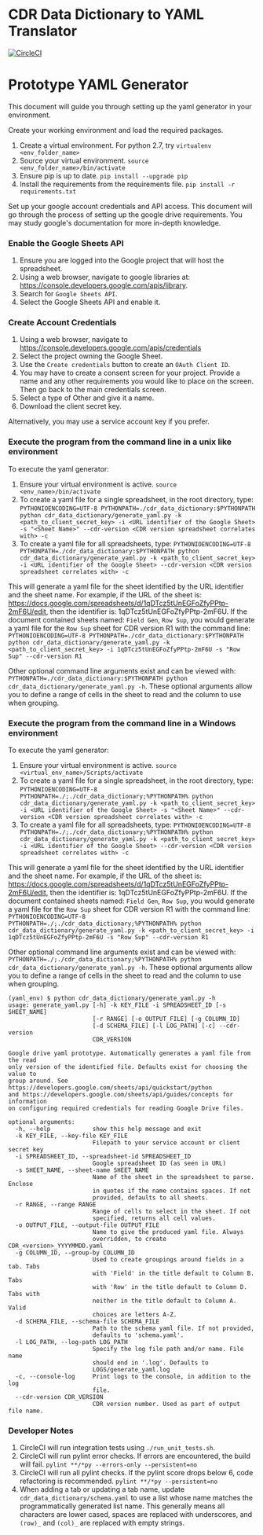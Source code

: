 # CDR Data Dictionary to YAML Translator

[![CircleCI](https://circleci.com/gh/all-of-us/cdrdatadictionary/tree/development.svg?style=svg)](https://circleci.com/gh/all-of-us/cdrdatadictionary)

# Prototype YAML Generator

This document will guide you through setting up the yaml generator in your environment.

Create your working environment and load the required packages.
  1.  Create a virtual environment.  For python 2.7, try `virtualenv <env_folder_name>`
  2.  Source your virtual environment.  `source <env_folder_name>/bin/activate`
  3.  Ensure pip is up to date.  `pip install --upgrade pip`
  4.  Install the requirements from the requirements file.  `pip install -r requirements.txt`

Set up your google account credentials and API access.  This document will go through the process of setting up the google drive requirements.  You may study google's documentation for more in-depth knowledge.

### Enable the Google Sheets API
  1.  Ensure you are logged into the Google project that will host the spreadsheet.
  2.  Using a web browser, navigate to google libraries at: https://console.developers.google.com/apis/library.
  3.  Search for `Google Sheets API`.
  4.  Select the Google Sheets API and enable it.

### Create Account Credentials
  1.  Using a web browser, navigate to https://console.developers.google.com/apis/credentials
  2.  Select the project owning the Google Sheet.
  2.  Use the `Create credentials` button to create an `OAuth Client ID`.
  3.  You may have to create a consent screen for your project.  Provide a name and any other requirements you would like to place on the screen.  Then go back to the main credentials screen.
  4.  Select a type of Other and give it a name.
  5.  Download the client secret key.

Alternatively, you may use a service account key if you prefer.

### Execute the program from the command line in a unix like environment
To execute the yaml generator:
  1.  Ensure your virtual environment is active.  `source <env_name>/bin/activate`
  2.  To create a yaml file for a single spreadsheet, in the root directory, type:  `PYTHONIOENCODING=UTF-8 PYTHONPATH=./cdr_data_dictionary:$PYTHONPATH python cdr_data_dictionary/generate_yaml.py -k <path_to_client_secret_key> -i <URL identifier of the Google Sheet> -s "<Sheet Name>" --cdr-version <CDR version spreadsheet correlates with> -c`
  3.  To create a yaml file for all spreadsheets, type: `PYTHONIOENCODING=UTF-8 PYTHONPATH=./cdr_data_dictionary:$PYTHONPATH python cdr_data_dictionary/generate_yaml.py -k <path_to_client_secret_key> -i <URL identifier of the Google Sheet> --cdr-version <CDR version spreadsheet correlates with> -c`

This will generate a yaml file for the sheet identified by the URL identifier and the sheet name.  For example, if the URL of the sheet is:  https://docs.google.com/spreadsheets/d/1qDTcz5tUnEGFoZfyPPtp-2mF6U/edit, then the identifier is:  1qDTcz5tUnEGFoZfyPPtp-2mF6U.  If the document contained sheets named:  `Field Gen`, `Row Sup`, you would generate a yaml file for the `Row Sup` sheet for CDR version R1 with the command line:  `PYTHONIOENCODING=UTF-8 PYTHONPATH=./cdr_data_dictionary:$PYTHONPATH python cdr_data_dictionary/generate_yaml.py -k <path_to_client_secret_key> -i 1qDTcz5tUnEGFoZfyPPtp-2mF6U -s "Row Sup" --cdr-version R1`

Other optional command line arguments exist and can be viewed with: `PYTHONPATH=./cdr_data_dictionary:$PYTHONPATH python cdr_data_dictionary/generate_yaml.py -h`.  These optional arguments allow you to define a range of cells in the sheet to read and the column to use when grouping.

### Execute the program from the command line in a Windows environment
To execute the yaml generator:
  1.  Ensure your virtual environment is active.  `source <virtual_env_name>/Scripts/activate`
  2.  To create a yaml file for a single spreadsheet, in the root directory, type:  `PYTHONIOENCODING=UTF-8 PYTHONPATH=./;./cdr_data_dictionary;%PYTHONPATH% python cdr_data_dictionary/generate_yaml.py -k <path_to_client_secret_key> -i <URL identifier of the Google Sheet> -s "<Sheet Name>" --cdr-version <CDR version spreadsheet correlates with> -c`
  3.  To create a yaml file for all spreadsheets, type: `PYTHONIOENCODING=UTF-8 PYTHONPATH=./;./cdr_data_dictionary;%PYTHONPATH% python cdr_data_dictionary/generate_yaml.py -k <path_to_client_secret_key> -i <URL identifier of the Google Sheet> --cdr-version <CDR version spreadsheet correlates with> -c`

This will generate a yaml file for the sheet identified by the URL identifier and the sheet name.  For example, if the URL of the sheet is:  https://docs.google.com/spreadsheets/d/1qDTcz5tUnEGFoZfyPPtp-2mF6U/edit, then the identifier is:  1qDTcz5tUnEGFoZfyPPtp-2mF6U.  If the document contained sheets named:  `Field Gen`, `Row Sup`, you would generate a yaml file for the `Row Sup` sheet for CDR version R1 with the command line:  `PYTHONIOENCODING=UTF-8 PYTHONPATH=./;./cdr_data_dictionary;%PYTHONPATH% python cdr_data_dictionary/generate_yaml.py -k <path_to_client_secret_key> -i 1qDTcz5tUnEGFoZfyPPtp-2mF6U -s "Row Sup" --cdr-version R1`

Other optional command line arguments exist and can be viewed with: `PYTHONPATH=./;./cdr_data_dictionary;%PYTHONPATH% python cdr_data_dictionary/generate_yaml.py -h`.  These optional arguments allow you to define a range of cells in the sheet to read and the column to use when grouping.

```
(yaml_env) $ python cdr_data_dictionary/generate_yaml.py -h
usage: generate_yaml.py [-h] -k KEY_FILE -i SPREADSHEET_ID [-s SHEET_NAME]
                        [-r RANGE] [-o OUTPUT_FILE] [-g COLUMN_ID]
                        [-d SCHEMA_FILE] [-l LOG_PATH] [-c] --cdr-version
                        CDR_VERSION

Google drive yaml prototype. Automatically generates a yaml file from the read
only version of the identified file. Defaults exist for choosing the value to
group around. See https://developers.google.com/sheets/api/quickstart/python
and https://developers.google.com/sheets/api/guides/concepts for information
on configuring required credentials for reading Google Drive files.

optional arguments:
  -h, --help            show this help message and exit
  -k KEY_FILE, --key-file KEY_FILE
                        Filepath to your service account or client secret key
  -i SPREADSHEET_ID, --spreadsheet-id SPREADSHEET_ID
                        Google spreadsheet ID (as seen in URL)
  -s SHEET_NAME, --sheet-name SHEET_NAME
                        Name of the sheet in the spreadsheet to parse. Enclose
                        in quotes if the name contains spaces. If not
                        provided, defaults to all sheets.
  -r RANGE, --range RANGE
                        Range of cells to select in the sheet. If not
                        specified, returns all cell values.
  -o OUTPUT_FILE, --output-file OUTPUT_FILE
                        Name to give the produced yaml file. Always
                        overridden, to create CDR_<version>_YYYYMMDD.yaml
  -g COLUMN_ID, --group-by COLUMN_ID
                        Used to create groupings around fields in a tab. Tabs
                        with 'Field' in the title default to Column B. Tabs
                        with 'Row' in the title default to Column D. Tabs with
                        neither in the title default to Column A. Valid
                        choices are letters A-Z.
  -d SCHEMA_FILE, --schema-file SCHEMA_FILE
                        Path to the schema yaml file. If not provided,
                        defaults to 'schema.yaml'.
  -l LOG_PATH, --log-path LOG_PATH
                        Specify the log file path and/or name. File name
                        should end in '.log'. Defaults to
                        LOGS/generate_yaml.log
  -c, --console-log     Print logs to the console, in addition to the log
                        file.
  --cdr-version CDR_VERSION
                        CDR version number. Used as part of output file name.
```

### Developer Notes

1.  CircleCI will run integration tests using `./run_unit_tests.sh`.
2.  CircleCI will run pylint error checks.  If errors are encountered, the build will fail. `pylint **/*py --errors-only --persistent=no`
3.  CircleCI will run all pylint checks.  If the pylint score drops below 6, code refactoring is recommended.  `pylint **/*py --persistent=no`
2.  When adding a tab or updating a tab name, update `cdr_data_dictionary/schema.yaml` to use a list whose name matches the programmatically generated list name.  This generally means all characters are lower cased, spaces are replaced with underscores, and `(row)_` and `(col)_` are replaced with empty strings.
